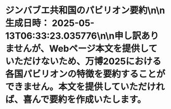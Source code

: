 # ジンバブエ共和国のパビリオン要約\n\n**生成日時：** 2025-05-13T06:33:23.035776\n\n申し訳ありませんが、Webページ本文を提供していただけないため、万博2025における各国パビリオンの特徴を要約することができません。本文を提供していただければ、喜んで要約を作成いたします。